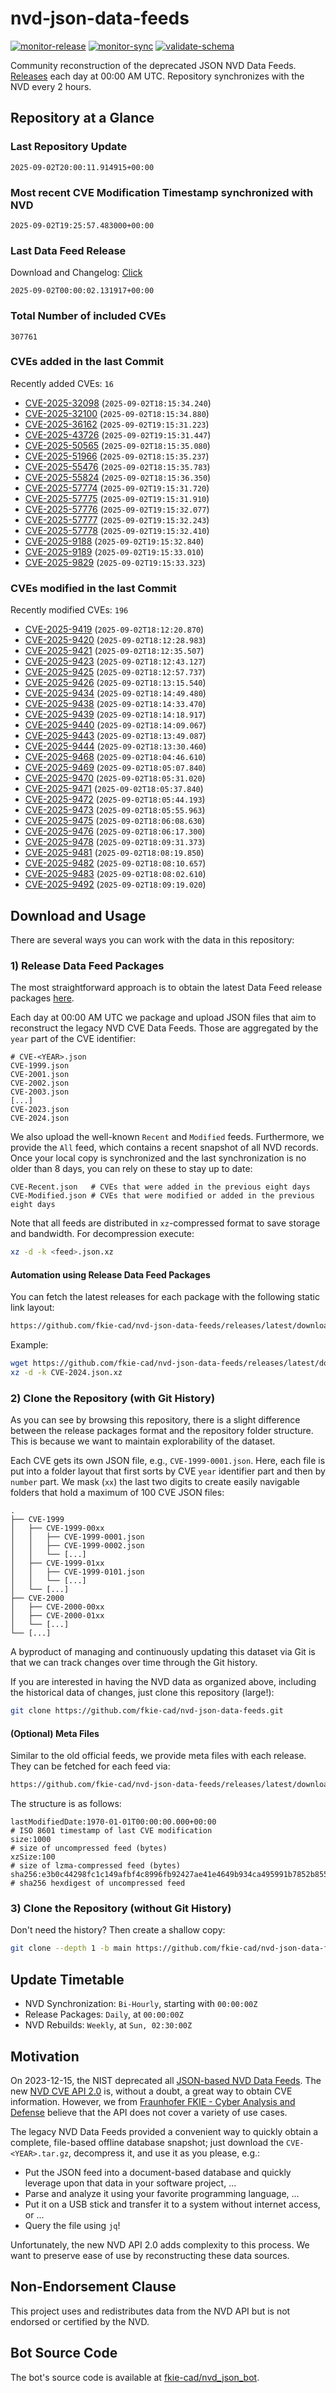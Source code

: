 # nvd-json-data-feeds

[![monitor-release](https://github.com/fkie-cad/nvd-json-data-feeds/actions/workflows/monitor_release.yml/badge.svg)](https://github.com/fkie-cad/nvd-json-data-feeds/actions/workflows/monitor_release.yml)
[![monitor-sync](https://github.com/fkie-cad/nvd-json-data-feeds/actions/workflows/monitor_sync.yml/badge.svg)](https://github.com/fkie-cad/nvd-json-data-feeds/actions/workflows/monitor_sync.yml)
[![validate-schema](https://github.com/fkie-cad/nvd-json-data-feeds/actions/workflows/validate_schema.yml/badge.svg)](https://github.com/fkie-cad/nvd-json-data-feeds/actions/workflows/validate_schema.yml)

Community reconstruction of the deprecated JSON NVD Data Feeds.
[Releases](https://github.com/fkie-cad/nvd-json-data-feeds/releases/latest) each day at 00:00 AM UTC.
Repository synchronizes with the NVD every 2 hours.

## Repository at a Glance

### Last Repository Update

```plain
2025-09-02T20:00:11.914915+00:00
```

### Most recent CVE Modification Timestamp synchronized with NVD

```plain
2025-09-02T19:25:57.483000+00:00
```

### Last Data Feed Release

Download and Changelog: [Click](https://github.com/fkie-cad/nvd-json-data-feeds/releases/latest)

```plain
2025-09-02T00:00:02.131917+00:00
```

### Total Number of included CVEs

```plain
307761
```

### CVEs added in the last Commit

Recently added CVEs: `16`

- [CVE-2025-32098](CVE-2025/CVE-2025-320xx/CVE-2025-32098.json) (`2025-09-02T18:15:34.240`)
- [CVE-2025-32100](CVE-2025/CVE-2025-321xx/CVE-2025-32100.json) (`2025-09-02T18:15:34.880`)
- [CVE-2025-36162](CVE-2025/CVE-2025-361xx/CVE-2025-36162.json) (`2025-09-02T19:15:31.223`)
- [CVE-2025-43726](CVE-2025/CVE-2025-437xx/CVE-2025-43726.json) (`2025-09-02T19:15:31.447`)
- [CVE-2025-50565](CVE-2025/CVE-2025-505xx/CVE-2025-50565.json) (`2025-09-02T18:15:35.080`)
- [CVE-2025-51966](CVE-2025/CVE-2025-519xx/CVE-2025-51966.json) (`2025-09-02T18:15:35.237`)
- [CVE-2025-55476](CVE-2025/CVE-2025-554xx/CVE-2025-55476.json) (`2025-09-02T18:15:35.783`)
- [CVE-2025-55824](CVE-2025/CVE-2025-558xx/CVE-2025-55824.json) (`2025-09-02T18:15:36.350`)
- [CVE-2025-57774](CVE-2025/CVE-2025-577xx/CVE-2025-57774.json) (`2025-09-02T19:15:31.720`)
- [CVE-2025-57775](CVE-2025/CVE-2025-577xx/CVE-2025-57775.json) (`2025-09-02T19:15:31.910`)
- [CVE-2025-57776](CVE-2025/CVE-2025-577xx/CVE-2025-57776.json) (`2025-09-02T19:15:32.077`)
- [CVE-2025-57777](CVE-2025/CVE-2025-577xx/CVE-2025-57777.json) (`2025-09-02T19:15:32.243`)
- [CVE-2025-57778](CVE-2025/CVE-2025-577xx/CVE-2025-57778.json) (`2025-09-02T19:15:32.410`)
- [CVE-2025-9188](CVE-2025/CVE-2025-91xx/CVE-2025-9188.json) (`2025-09-02T19:15:32.840`)
- [CVE-2025-9189](CVE-2025/CVE-2025-91xx/CVE-2025-9189.json) (`2025-09-02T19:15:33.010`)
- [CVE-2025-9829](CVE-2025/CVE-2025-98xx/CVE-2025-9829.json) (`2025-09-02T19:15:33.323`)


### CVEs modified in the last Commit

Recently modified CVEs: `196`

- [CVE-2025-9419](CVE-2025/CVE-2025-94xx/CVE-2025-9419.json) (`2025-09-02T18:12:20.870`)
- [CVE-2025-9420](CVE-2025/CVE-2025-94xx/CVE-2025-9420.json) (`2025-09-02T18:12:28.983`)
- [CVE-2025-9421](CVE-2025/CVE-2025-94xx/CVE-2025-9421.json) (`2025-09-02T18:12:35.507`)
- [CVE-2025-9423](CVE-2025/CVE-2025-94xx/CVE-2025-9423.json) (`2025-09-02T18:12:43.127`)
- [CVE-2025-9425](CVE-2025/CVE-2025-94xx/CVE-2025-9425.json) (`2025-09-02T18:12:57.737`)
- [CVE-2025-9426](CVE-2025/CVE-2025-94xx/CVE-2025-9426.json) (`2025-09-02T18:13:15.540`)
- [CVE-2025-9434](CVE-2025/CVE-2025-94xx/CVE-2025-9434.json) (`2025-09-02T18:14:49.480`)
- [CVE-2025-9438](CVE-2025/CVE-2025-94xx/CVE-2025-9438.json) (`2025-09-02T18:14:33.470`)
- [CVE-2025-9439](CVE-2025/CVE-2025-94xx/CVE-2025-9439.json) (`2025-09-02T18:14:18.917`)
- [CVE-2025-9440](CVE-2025/CVE-2025-94xx/CVE-2025-9440.json) (`2025-09-02T18:14:09.067`)
- [CVE-2025-9443](CVE-2025/CVE-2025-94xx/CVE-2025-9443.json) (`2025-09-02T18:13:49.087`)
- [CVE-2025-9444](CVE-2025/CVE-2025-94xx/CVE-2025-9444.json) (`2025-09-02T18:13:30.460`)
- [CVE-2025-9468](CVE-2025/CVE-2025-94xx/CVE-2025-9468.json) (`2025-09-02T18:04:46.610`)
- [CVE-2025-9469](CVE-2025/CVE-2025-94xx/CVE-2025-9469.json) (`2025-09-02T18:05:07.840`)
- [CVE-2025-9470](CVE-2025/CVE-2025-94xx/CVE-2025-9470.json) (`2025-09-02T18:05:31.020`)
- [CVE-2025-9471](CVE-2025/CVE-2025-94xx/CVE-2025-9471.json) (`2025-09-02T18:05:37.840`)
- [CVE-2025-9472](CVE-2025/CVE-2025-94xx/CVE-2025-9472.json) (`2025-09-02T18:05:44.193`)
- [CVE-2025-9473](CVE-2025/CVE-2025-94xx/CVE-2025-9473.json) (`2025-09-02T18:05:55.963`)
- [CVE-2025-9475](CVE-2025/CVE-2025-94xx/CVE-2025-9475.json) (`2025-09-02T18:06:08.630`)
- [CVE-2025-9476](CVE-2025/CVE-2025-94xx/CVE-2025-9476.json) (`2025-09-02T18:06:17.300`)
- [CVE-2025-9478](CVE-2025/CVE-2025-94xx/CVE-2025-9478.json) (`2025-09-02T18:09:31.373`)
- [CVE-2025-9481](CVE-2025/CVE-2025-94xx/CVE-2025-9481.json) (`2025-09-02T18:08:19.850`)
- [CVE-2025-9482](CVE-2025/CVE-2025-94xx/CVE-2025-9482.json) (`2025-09-02T18:08:10.657`)
- [CVE-2025-9483](CVE-2025/CVE-2025-94xx/CVE-2025-9483.json) (`2025-09-02T18:08:02.610`)
- [CVE-2025-9492](CVE-2025/CVE-2025-94xx/CVE-2025-9492.json) (`2025-09-02T18:09:19.020`)


## Download and Usage

There are several ways you can work with the data in this repository:

### 1) Release Data Feed Packages

The most straightforward approach is to obtain the latest Data Feed release packages [here](https://github.com/fkie-cad/nvd-json-data-feeds/releases/latest).

Each day at 00:00 AM UTC we package and upload JSON files that aim to reconstruct the legacy NVD CVE Data Feeds.
Those are aggregated by the `year` part of the CVE identifier:

```
# CVE-<YEAR>.json
CVE-1999.json
CVE-2001.json
CVE-2002.json
CVE-2003.json
[...]
CVE-2023.json
CVE-2024.json
```

We also upload the well-known `Recent` and `Modified` feeds.
Furthermore, we provide the `All` feed, which contains a recent snapshot of all NVD records.
Once your local copy is synchronized and the last synchronization is no older than 8 days, you can rely on these to stay up to date:

```plain
CVE-Recent.json   # CVEs that were added in the previous eight days
CVE-Modified.json # CVEs that were modified or added in the previous eight days
```

Note that all feeds are distributed in `xz`-compressed format to save storage and bandwidth.
For decompression execute:

```sh
xz -d -k <feed>.json.xz
```

#### Automation using Release Data Feed Packages

You can fetch the latest releases for each package with the following static link layout:

```sh
https://github.com/fkie-cad/nvd-json-data-feeds/releases/latest/download/CVE-<YEAR>.json.xz
```

Example:

```sh
wget https://github.com/fkie-cad/nvd-json-data-feeds/releases/latest/download/CVE-2024.json.xz
xz -d -k CVE-2024.json.xz
```

### 2) Clone the Repository (with Git History)

As you can see by browsing this repository, there is a slight difference between the release packages format and the repository folder structure.
This is because we want to maintain explorability of the dataset.

Each CVE gets its own JSON file, e.g., `CVE-1999-0001.json`.
Here, each file is put into a folder layout that first sorts by CVE `year` identifier part and then by `number` part.
We mask (`xx`) the last two digits to create easily navigable folders that hold a maximum of 100 CVE JSON files:

```plain
.
├── CVE-1999
│   ├── CVE-1999-00xx
│   │   ├── CVE-1999-0001.json
│   │   ├── CVE-1999-0002.json
│   │   └── [...]
│   ├── CVE-1999-01xx
│   │   ├── CVE-1999-0101.json
│   │   └── [...]
│   └── [...]
├── CVE-2000
│   ├── CVE-2000-00xx
│   ├── CVE-2000-01xx
│   └── [...]
└── [...]
```

A byproduct of managing and continuously updating this dataset via Git is that we can track changes over time through the Git history.

If you are interested in having the NVD data as organized above, including the historical data of changes, just clone this repository (large!):

```sh
git clone https://github.com/fkie-cad/nvd-json-data-feeds.git
```

#### (Optional) Meta Files

Similar to the old official feeds, we provide meta files with each release. They can be fetched for each feed via:

```sh
https://github.com/fkie-cad/nvd-json-data-feeds/releases/latest/download/CVE-<YEAR>.meta
```

The structure is as follows:

```plain
lastModifiedDate:1970-01-01T00:00:00.000+00:00                          # ISO 8601 timestamp of last CVE modification
size:1000                                                               # size of uncompressed feed (bytes)
xzSize:100                                                              # size of lzma-compressed feed (bytes)
sha256:e3b0c44298fc1c149afbf4c8996fb92427ae41e4649b934ca495991b7852b855 # sha256 hexdigest of uncompressed feed
```

### 3) Clone the Repository (without Git History)

Don't need the history? Then create a shallow copy:

```sh
git clone --depth 1 -b main https://github.com/fkie-cad/nvd-json-data-feeds.git
```


## Update Timetable

* NVD Synchronization: `Bi-Hourly`, starting with `00:00:00Z`
* Release Packages: `Daily`, at `00:00:00Z`
* NVD Rebuilds: `Weekly`, at `Sun, 02:30:00Z`


## Motivation

On 2023-12-15, the NIST deprecated all [JSON-based NVD Data Feeds](https://nvd.nist.gov/vuln/data-feeds#divRetirementBanner-1).
The new [NVD CVE API 2.0](https://nvd.nist.gov/developers/vulnerabilities) is, without a doubt, a great way to obtain CVE information.
However, we from [Fraunhofer FKIE - Cyber Analysis and Defense](https://www.fkie.fraunhofer.de/en/departments/cad.html) believe that the API does not cover a variety of use cases.

The legacy NVD Data Feeds provided a convenient way to quickly obtain a complete, file-based offline database snapshot; just download the `CVE-<YEAR>.tar.gz`, decompress it, and use it as you please, e.g.:

- Put the JSON feed into a document-based database and quickly leverage upon that data in your software project, ...
- Parse and analyze it using your favorite programming language, ...
- Put it on a USB stick and transfer it to a system without internet access, or ...
- Query the file using `jq`!

Unfortunately, the new NVD API 2.0 adds complexity to this process.
We want to preserve ease of use by reconstructing these data sources.

## Non-Endorsement Clause

This project uses and redistributes data from the NVD API but is not endorsed or certified by the NVD.

## Bot Source Code

The bot's source code is available at [fkie-cad/nvd\_json\_bot](https://github.com/fkie-cad/nvd_json_bot).